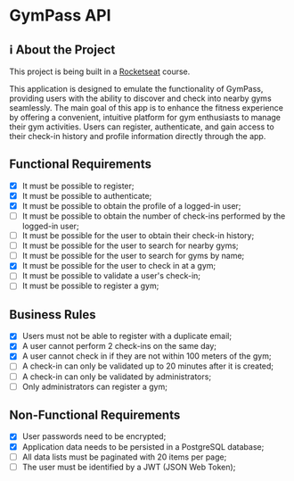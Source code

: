 # GymPass API

## ℹ About the Project

This project is being built in a [Rocketseat](https://www.rocketseat.com.br) course. 

This application is designed to emulate the functionality of GymPass, providing users with the ability to discover and check into nearby gyms seamlessly. The main goal of this app is to enhance the fitness experience by offering a convenient, intuitive platform for gym enthusiasts to manage their gym activities. Users can register, authenticate, and gain access to their check-in history and profile information directly through the app.

## Functional Requirements

- [x] It must be possible to register;
- [x] It must be possible to authenticate;
- [x] It must be possible to obtain the profile of a logged-in user;
- [ ] It must be possible to obtain the number of check-ins performed by the logged-in user;
- [ ] It must be possible for the user to obtain their check-in history;
- [ ] It must be possible for the user to search for nearby gyms;
- [ ] It must be possible for the user to search for gyms by name;
- [x] It must be possible for the user to check in at a gym;
- [ ] It must be possible to validate a user's check-in;
- [ ] It must be possible to register a gym;

## Business Rules

- [x] Users must not be able to register with a duplicate email;
- [x] A user cannot perform 2 check-ins on the same day;
- [x] A user cannot check in if they are not within 100 meters of the gym;
- [ ] A check-in can only be validated up to 20 minutes after it is created;
- [ ] A check-in can only be validated by administrators;
- [ ] Only administrators can register a gym;

## Non-Functional Requirements

- [x] User passwords need to be encrypted;
- [x] Application data needs to be persisted in a PostgreSQL database;
- [ ] All data lists must be paginated with 20 items per page;
- [ ] The user must be identified by a JWT (JSON Web Token);
